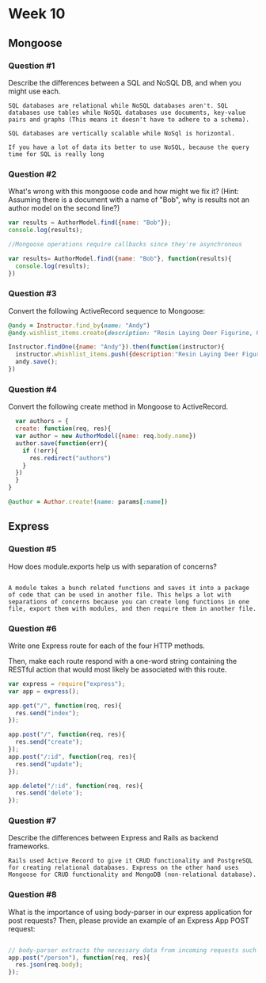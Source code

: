 # Week 10

## Mongoose

### Question #1

Describe the differences between a SQL and NoSQL DB, and when you might use each.

```text
SQL databases are relational while NoSQL databases aren't. SQL databases use tables while NoSQL databases use documents, key-value pairs and graphs (This means it doesn't have to adhere to a schema).

SQL databases are vertically scalable while NoSql is horizontal.

If you have a lot of data its better to use NoSQL, because the query time for SQL is really long

```

### Question #2

What's wrong with this mongoose code and how might we fix it?
(Hint: Assuming there is a document with a name of "Bob", why is results not an author model on the second line?)

```js
var results = AuthorModel.find({name: "Bob"});
console.log(results);
```

```js
//Mongoose operations require callbacks since they're asynchronous

var results= AuthorModel.find({name: "Bob"}, function(results){
  console.log(results);
})
```

### Question #3

Convert the following ActiveRecord sequence to Mongoose:

```rb
@andy = Instructor.find_by(name: "Andy")
@andy.wishlist_items.create(description: "Resin Laying Deer Figurine, Gold")
```

```js
Instructor.findOne({name: "Andy"}).then(function(instructor){
  instructor.whishlist_items.push({description:"Resin Laying Deer Figurine, Gold"});
  andy.save();
})
```

### Question #4

Convert the following create method in Mongoose to ActiveRecord.

```js
  var authors = {
  create: function(req, res){
  var author = new AuthorModel({name: req.body.name})
  author.save(function(err){
    if (!err){
      res.redirect("authors")
    }
  })
  }  
}
```

```rb
@author = Author.create!(name: params[:name])

```
## Express

### Question #5

How does module.exports help us with separation of concerns?

```text

A module takes a bunch related functions and saves it into a package of code that can be used in another file. This helps a lot with separations of concerns because you can create long functions in one file, export them with modules, and then require them in another file.
```

### Question #6

Write one Express route for each of the four HTTP methods.

Then, make each route respond with a one-word string containing the RESTful action that would most likely be associated with this route.

```js
var express = require("express");
var app = express();

app.get("/", function(req, res){
  res.send("index");
});

app.post("/", function(req, res){
  res.send("create");
});
app.post("/:id", function(req, res){
  res.send("update");
});

app.delete("/:id", function(req, res){
  res.send('delete');
});


```


### Question #7

Describe the differences between Express and Rails as backend frameworks.

```text
Rails used Active Record to give it CRUD functionality and PostgreSQL for creating relational databases. Express on the other hand uses Mongoose for CRUD functionality and MongoDB (non-relational database).
```

### Question #8

What is the importance of using body-parser in our express application for post requests? Then, please provide an example of an Express App POST request:

```js

// body-parser extracts the necessary data from incoming requests such as forms.
app.post("/person"), function(req, res){
  res.json(req.body);
});

```
